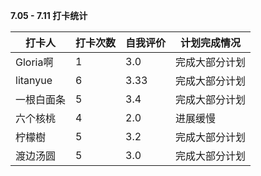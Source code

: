 **7.05 - 7.11 打卡统计**

| 打卡人     | 打卡次数 | 自我评价 | 计划完成情况   |
| ---------- | -------- | -------- | -------------- |
| Gloria啊   | 1        | 3.0      | 完成大部分计划 |
| litanyue   | 6        | 3.33     | 完成大部分计划 |
| 一根白面条 | 5        | 3.4      | 完成大部分计划 |
| 六个核桃   | 4        | 2.0      | 进展缓慢       |
| 柠檬樹     | 5        | 3.2      | 完成大部分计划 |
| 渡边汤圆   | 5        | 3.0      | 完成大部分计划 |

